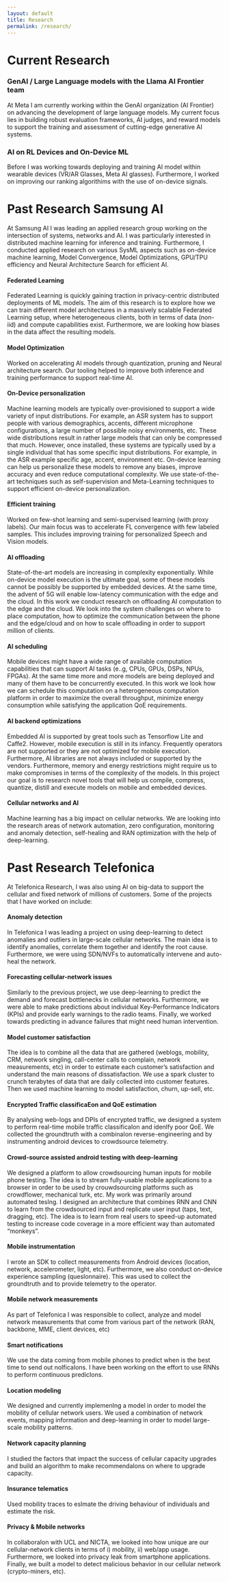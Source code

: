 ```yaml
---
layout: default
title: Research
permalink: /research/
---
```


# Current Research 
### GenAI / Large Language models with the Llama AI Frontier team
At Meta I am currently working within the GenAI organization (AI Frontier) on advancing the development of large language models. My current focus lies in building robust evaluation frameworks, AI judges, and reward models to support the training and assessment of cutting-edge generative AI systems.

### AI on RL Devices and On-Device ML
Before I was working towards deploying and training AI model within wearable devices (VR/AR Glasses, Meta AI glasses). Furthermore, I worked on improving our ranking algorithims with the use of on-device signals. 



# Past Research Samsung AI

At Samsung AI I was leading an applied research group working on the intersection of systems, networks and AI. I was particularly interested in distributed machine learning for inference and training. Furthermore, I conducted applied research on various SysML aspects such as  on-device machine learning, Model Convergence,  Model Optimizations, GPU/TPU efficiency and Neural Architecture Search for efficient AI.   


#### Federated Learning
Federated Learning is quickly gaining traction in privacy-centric distributed deployments of ML models.
The aim of this research is to explore how we can train different model architectures in a massively scalable Federated Learning setup, where heterogeneous clients, both in terms of data (non-iid) and compute capabilities exist. Furthermore, we are looking how biases in the data affect the resulting models.


#### Model Optimization 
Worked on accelerating AI models through quantization, pruning and Neural architecture search. Our tooling helped to improve both inference and training performance to support real-time AI. 


#### On-Device personalization 
Machine learning models are typically over-provisioned to support a wide variety of input distributions. For example, an ASR system has to support people with various demographics,  accents, different microphone configurations, a large number of possible noisy environments, etc. These wide distributions result in rather large models that can only be compressed that much.
However, once installed, these systems are typically used by a single individual that has some specific input distributions. For example, in the ASR example specific age, accent, environment etc. 
On-device learning can help us personalize these models to remove any biases, improve accuracy and even reduce computational complexity.  We use state-of-the-art techniques such as self-supervision and  Meta-Learning techniques to support efficient on-device personalization.


#### Efficient training 
Worked on few-shot learning and semi-supervised learning (with proxy labels). Our main focus was to accelerate FL convergence with few labeled samples. This includes improving training for personalized Speech and Vision models. 


#### AI offloading
State-of-the-art models are increasing in complexity exponentially. 
While on-device model execution is the ultimate goal, some of these models cannot be possibly be supported by embedded devices. 
At the same time, the advent of 5G will enable low-latency communication with the edge and the cloud. 
In this work we conduct research on offloading AI computation to the edge and the cloud. We look into the system challenges on where to place computation, how to optimize the communication between the phone and the edge/cloud and on how to scale offloading in order to support million of clients. 


#### AI scheduling
Mobile devices might have a wide range of available computation capabilities that can support AI tasks (e..g, CPUs, GPUs, DSPs, NPUs, FPGAs). At the same time more and more models are being deployed and many of them have to be concurrently executed. In this work we look how we can schedule this computation on a heterogeneous computation platform in order to maximize the overall throughput, minimize energy consumption  while satisfying the application QoE requirements.

#### AI backend optimizations
Embedded AI is supported by great tools such as Tensorflow Lite and Caffe2. However, mobile execution is still in its infancy. Frequently operators are not supported or they are not optimized for mobile execution. Furthermore, AI libraries are not always included or supported by the vendors. Furthermore, memory and energy restrictions might require us to make compromises in terms of the complexity of the models. In this project our goal is to research novel tools that will help us compile, compress, quantize, distill and execute models on mobile and embedded devices. 


#### Cellular networks and AI
Machine learning has a big impact on cellular networks. We are looking into the research areas of network automation, zero configuration, monitoring and anomaly detection, self-healing and RAN optimization with the help of deep-learning.


# Past Research Telefonica
At Telefonica Research, I was also using AI on big-data to support the cellular and fixed network of millions of customers. Some of the projects that I have worked on include:

#### Anomaly detection 
In Telefonica I was leading a project on using deep-learning to detect anomalies and outliers in large-scale cellular networks.  The main idea is to identify anomalies, correlate them together and identify the root cause. Furthermore, we were using SDN/NVFs to automatically intervene and auto-heal the network. 

#### Forecasting cellular-network issues
Similarly to the previous project, we use deep-learning to predict the demand and forecast bottlenecks in cellular networks. Furthermore, we were able to make predictions about individual Key-Performance Indicators (KPIs) and provide early warnings to the radio teams. Finally, we worked towards predicting in advance failures that might need human intervention. 


#### Model customer satisfaction
The idea is to combine all the data that are gathered (weblogs, mobility, CRM, network singling, call-center calls to complain, network measurements, etc) in order to estimate each customer’s satisfaction and understand the main reasons of dissatisfaction. We use a spark cluster to crunch terabytes of data that are daily collected into customer features. Then we used machine learning to model satisfaction, churn, up-sell, etc. 


#### Encrypted Traffic classificaEon and QoE estimation
By analysing web-logs and DPIs of encrypted traffic, we designed a system to perform real-time mobile traffic classificaIon and idenIfy poor QoE. We collected the groundtruth with a combinaIon reverse-engineering and by instrumenting android devices to crowdsource telemetry. 



#### Crowd-source assisted android testing with deep-learning
We designed a platform to allow crowdsourcing human inputs for mobile phone testing. The idea is to stream fully-usable mobile applications to a browser in order to be used by crouwdsourcing platforms such as crowdflower, mechanical turk, etc. 
 My work was primarily around automated tesIng. I designed an architecture that combines RNN and CNN to learn from the crowdsourced input and replicate user input (taps, text, dragging, etc). The idea is to learn from real users to speed-up automated testing to increase code coverage in a more efficient way than automated “monkeys”.


#### Mobile instrumentation
I wrote an SDK to collect measurements from Android devices (location, network, accelerometer, light, etc). Furthermore, we also conduct on-device experience sampling (quesIonnaire). This was used to collect the groundtruth and to provide telemetry to the operator. 


#### Mobile network measurements 
As part of Telefonica I was responsible to collect, analyze and model network measurements that come from various part of the network (RAN, backbone, MME, client devices, etc)


#### Smart notifications 
We use the data coming from mobile phones to predict when is the best time to send out noIficaIons. I have been working on the effort to use RNNs to perform continuous  predicIons. 


#### Location modeling 
We designed and currently implemenIng a model in order to model the mobility of cellular network users. We used a combination of network events, mapping information and deep-learning in order to model large-scale mobility patterns. 


#### Network capacity planning
I studied the factors that impact the success of cellular capacity upgrades and build an algorithm to make recommendaIons on where to upgrade capacity.


#### Insurance telematics
Used mobility traces to esImate the driving behaviour of individuals and estimate the risk.

####  Privacy & Mobile networks
In collaboraIon with UCL and NICTA, we looked into how unique are our cellular-network clients in terms of i) mobility, ii) web/app usage. Furthermore, we looked into privacy leak from  smartphone applications. Finally, we built a model to detect malicious behavior in our cellular network (crypto-miners, etc).